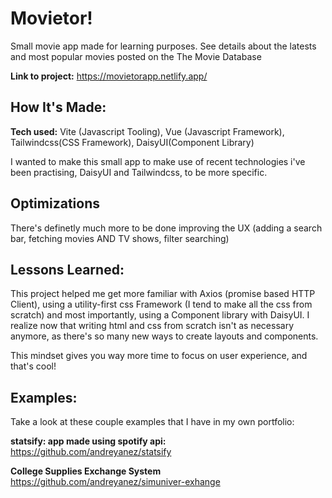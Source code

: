 # Movietor!

Small movie app made for learning purposes. See details about the latests and most popular movies posted on the The Movie Database

**Link to project:** https://movietorapp.netlify.app/

## How It's Made:

**Tech used:** Vite (Javascript Tooling), Vue (Javascript Framework), Tailwindcss(CSS Framework), DaisyUI(Component Library)

I wanted to make this small app to make use of recent technologies i've been practising, DaisyUI and Tailwindcss, to be more specific.

## Optimizations

There's definetly much more to be done improving the UX (adding a search bar, fetching movies AND TV shows, filter searching)

## Lessons Learned:

This project helped me get more familiar with Axios (promise based HTTP Client), using a utility-first css Framework (I tend to make all the css from scratch) and most importantly,
using a Component library with DaisyUI. I realize now that writing html and css from scratch isn't as necessary anymore, as there's so many new ways to create layouts and components.

This mindset gives you way more time to focus on user experience, and that's cool!

## Examples:

Take a look at these couple examples that I have in my own portfolio:

**statsify: app made using spotify api:** https://github.com/andreyanez/statsify

**College Supplies Exchange System** https://github.com/andreyanez/simuniver-exhange
